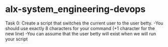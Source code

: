 # alx-system_engineering-devops

Task 0:
       Create a script that switches the current user to the user betty.
        -You should use exactly 8 characters for your command (+1 character for the new line)
        -You can assume that the user betty will exist when we will run your script

